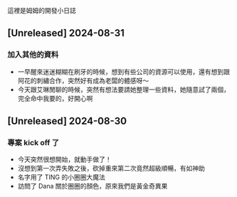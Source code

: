 這裡是姆姆的開發小日誌

## [Unreleased] 2024-08-31
### 加入其他的資料
- 一早醒來迷迷糊糊在刷牙的時候，想到有些公司的資源可以使用，還有想到跟阿花的刺繡合作，突然好有成為老闆的體感呀～
- 今天跟艾琳閒聊的時候，突然有想法要請她整理一些資料，她隨意試了兩個，完全命中我要的，好開心啊

## [Unreleased] 2024-08-30
### 專案 kick off 了
- 今天突然很想開始，就動手做了！
- 沒想到第一次弄失敗之後，砍掉重來第二次竟然超級順暢，有如神助
- 名字用了 TING 的小圈圈大魔法
- 訪問了 Dana 關於圈圈的顏色，原來我們是黃金奇異果